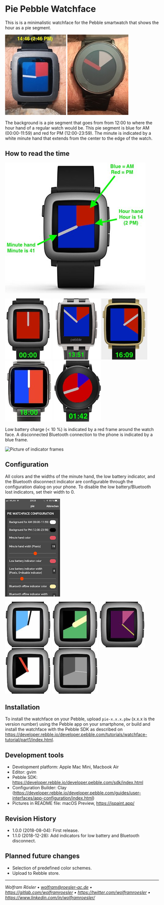 # Pie Pebble Watchface

This is is a minimalistic watchface for the Pebble smartwatch that shows the hour as a pie segment.

![Photo of Pebble Time](pics/time.jpg)
![Photo of Pebble Time Round](pics/round.jpg)

The background is a pie segment that goes from from 12:00 to where the hour hand of a regular watch would be. This pie segment is blue for AM (00:00-11:59) and red for PM (12:00-23:59). The minute is indicated by a white minute hand that extends from the center to the edge of the watch.

## How to read the time

![Mockup showing 12:32](pics/14-41.jpg)

![Mockup showing 00:00](pics/00-00.jpg)
![Mockup showing 13:51](pics/13-51.jpg)
![Mockup showing 16-09](pics/16-09.jpg)
![Mockup showing 18:00](pics/18-00.jpg)
![Mockup showing 01:42](pics/01-42.jpg)

Low battery charge (< 10 %) is indicated by a red frame around the watch face. A disconnected Bluetooth connection to the phone is indicated by a blue frame.

![Picture of indicator frames](pics/indicators.jpg)

## Configuration

All colors and the widths of the minute hand, the low battery indicator, and the Bluetooth disconnect indicator are configurable through the configuration dialog on your phone. To disable the low battery/Bluetooth lost indicators, set their width to 0.

![Screenshot of configuration dialog](pics/config.png)

![AM white, PM blue, hand black, width 9](pics/white-blue-black-9.jpg)
![AM black, PM green, hand yellow, width 33](pics/black-green-yellow-33.jpg)
![AM purple, PM pink, hand yellow, width 7](pics/purple-pink-yellow-7.jpg)
![AM white, PM black, hand red, width 13](pics/white-black-red-13.jpg)
![AM dark gray, PM gray, hand light gray, width 3](pics/dgray-gray-lgray-3.jpg)

## Installation

To install the watchface on your Pebble, upload `pie-x.x.x.pbw` (x.x.x is the version number) using the Pebble app on your smartphone, or build and install the watchface with the Pebble SDK as described on https://developer.rebble.io/developer.pebble.com/tutorials/watchface-tutorial/part1/index.html.

## Development tools

* Development platform: Apple Mac Mini, Macbook Air
* Editor: gvim
* Pebble SDK: https://developer.rebble.io/developer.pebble.com/sdk/index.html
* Configuration Builder: Clay (https://developer.rebble.io/developer.pebble.com/guides/user-interfaces/app-configuration/index.html)
* Pictures in README file: macOS Preview, https://jspaint.app/

## Revision History

* 1.0.0 (2018-08-04): First release.
* 1.1.0 (2018-12-28): Add indicators for low battery and Bluetooth disconnect.

## Planned future changes

* Selection of predefined color schemes.
* Upload to Rebble store.

---
*Wolfram Rösler • wolfram@roesler-ac.de • https://gitlab.com/wolframroesler • https://twitter.com/wolframroesler • https://www.linkedin.com/in/wolframroesler/*

